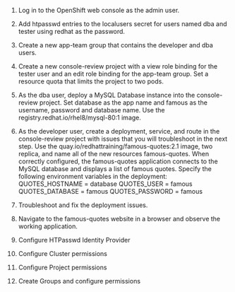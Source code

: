 1. Log in to the OpenShift web console as the admin user.
2. Add htpasswd entries to the localusers secret for users named dba and tester using redhat as the password.
3. Create a new app-team group that contains the developer and dba users.
4. Create a new console-review project with a view role binding for the tester user and an edit role binding for the app-team group. Set a resource quota that limits the project to two pods.
5. As the dba user, deploy a MySQL Database instance into the console-review project. Set database as the app name and famous as the username, password and database name. Use the registry.redhat.io/rhel8/mysql-80:1 image.
6. As the developer user, create a deployment, service, and route in the console-review project with issues that you will troubleshoot in the next step. Use the quay.io/redhattraining/famous-quotes:2.1 image, two replica, and name all of the new resources famous-quotes. When correctly configured, the famous-quotes application connects to the MySQL database and displays a list of famous quotes.
Specify the following environment variables in the deployment:
QUOTES_HOSTNAME = database
QUOTES_USER = famous
QUOTES_DATABASE = famous
QUOTES_PASSWORD = famous
7. Troubleshoot and fix the deployment issues.
8. Navigate to the famous-quotes website in a browser and observe the working application.

1. Configure HTPasswd Identity Provider  
2. Configure Cluster permissions 
3. Configure Project permissions 
4. Create Groups and configure permissions